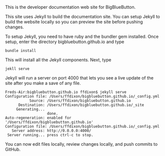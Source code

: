 This is the developer documentation web site for BigBlueButton.

This site uses Jekyll to build the documentation site.  You can setup Jekyll to build the website locally so you can preview the site before pushing changes.

To setup Jekyll, you need to have ruby and the bundler gem installed.  Once setup, enter the directory bigbluebutton.github.io and type

 ```
 bundle install
 ```

 This will install all the Jekyll components.  Next, type

 ```
 jekll serve
 ```

Jekyll will run a server on port 4000 that lets you see a live update of the site after you make a save of any file.

 ```
 Freds-Air:bigbluebutton.github.io ffdixon$ jekyll serve
Configuration file: /Users/ffdixon/bigbluebutton.github.io/_config.yml
            Source: /Users/ffdixon/bigbluebutton.github.io
       Destination: /Users/ffdixon/bigbluebutton.github.io/_site
      Generating... 
                    done.
 Auto-regeneration: enabled for '/Users/ffdixon/bigbluebutton.github.io'
Configuration file: /Users/ffdixon/bigbluebutton.github.io/_config.yml
    Server address: http://0.0.0.0:4000/
  Server running... press ctrl-c to stop.
```

You can now edit files locally, review changes locally, and push commits to GitHub.